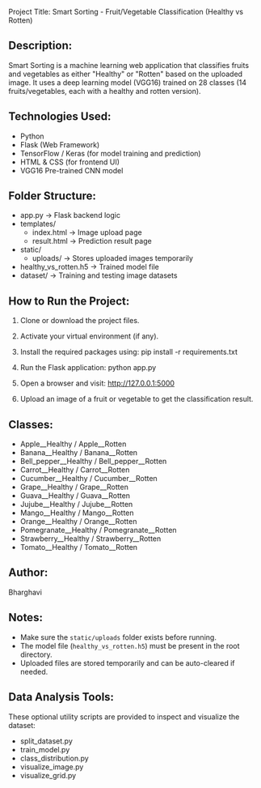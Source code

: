 Project Title: Smart Sorting - Fruit/Vegetable Classification (Healthy vs Rotten)

Description:
------------
Smart Sorting is a machine learning web application that classifies fruits and vegetables as either "Healthy" or "Rotten" based on the uploaded image. It uses a deep learning model (VGG16) trained on 28 classes (14 fruits/vegetables, each with a healthy and rotten version).

Technologies Used:
------------------
- Python
- Flask (Web Framework)
- TensorFlow / Keras (for model training and prediction)
- HTML & CSS (for frontend UI)
- VGG16 Pre-trained CNN model

Folder Structure:
-----------------
- app.py               → Flask backend logic
- templates/
    - index.html       → Image upload page
    - result.html      → Prediction result page
- static/
    - uploads/         → Stores uploaded images temporarily
- healthy_vs_rotten.h5 → Trained model file
- dataset/             → Training and testing image datasets

How to Run the Project:
-----------------------
1. Clone or download the project files.
2. Activate your virtual environment (if any).
3. Install the required packages using:
   pip install -r requirements.txt

4. Run the Flask application:
   python app.py

5. Open a browser and visit:
   http://127.0.0.1:5000

6. Upload an image of a fruit or vegetable to get the classification result.

Classes:
--------
- Apple__Healthy / Apple__Rotten
- Banana__Healthy / Banana__Rotten
- Bell_pepper__Healthy / Bell_pepper__Rotten
- Carrot__Healthy / Carrot__Rotten
- Cucumber__Healthy / Cucumber__Rotten
- Grape__Healthy / Grape__Rotten
- Guava__Healthy / Guava__Rotten
- Jujube__Healthy / Jujube__Rotten
- Mango__Healthy / Mango__Rotten
- Orange__Healthy / Orange__Rotten
- Pomegranate__Healthy / Pomegranate__Rotten
- Strawberry__Healthy / Strawberry__Rotten
- Tomato__Healthy / Tomato__Rotten

Author:
-------
Bharghavi

Notes:
------
- Make sure the `static/uploads` folder exists before running.
- The model file (`healthy_vs_rotten.h5`) must be present in the root directory.
- Uploaded files are stored temporarily and can be auto-cleared if needed.

Data Analysis Tools:
--------------------
These optional utility scripts are provided to inspect and visualize the dataset:
- split_dataset.py
- train_model.py
- class_distribution.py
- visualize_image.py
- visualize_grid.py
